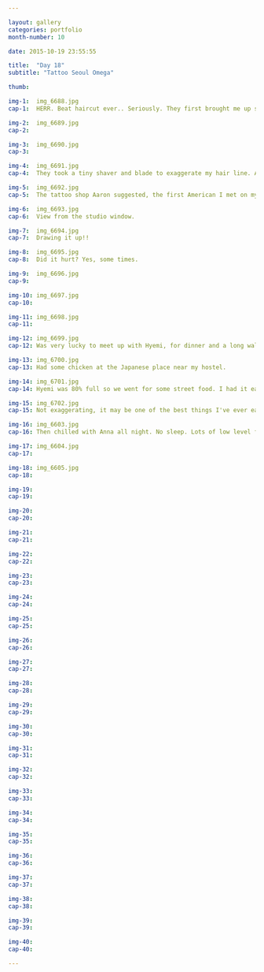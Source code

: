 ```yaml
---

layout: gallery
categories: portfolio
month-number: 10

date: 2015-10-19 23:55:55

title:  "Day 18"
subtitle: "Tattoo Seoul Omega"

thumb:	

img-1:	img_6688.jpg
cap-1:	HERR. Beat haircut ever.. Seriously. They first brought me up stairs, to sit on a couch and discuss what i'm looking to get done, how long ago did I cut it, and all to explain to the barber (no English) what I want done. I told them, but also gave them liberty to "have fun" with it. The Barber was very precise, meticulous and gentle. The barbers have assistants that hold tools, get them things, and even brush hair off of my face, nose and ears whenever the case. I felt like a King. They also wash your hair, with a light scalp massage before and in the middle of your cut, where you come back for the styling phase. The assistant took care of the cut throat razor shave. The assistant even had an assistant. It was awesome. 77,000 KRW later..

img-2:	img_6689.jpg
cap-2:	

img-3:	img_6690.jpg
cap-3: 	

img-4:	img_6691.jpg
cap-4:	They took a tiny shaver and blade to exaggerate my hair line. A style here.

img-5:	img_6692.jpg
cap-5:	The tattoo shop Aaron suggested, the first American I met on my second say in Seoul. Almost didn't go in the end.

img-6:	img_6693.jpg
cap-6:	View from the studio window.

img-7:	img_6694.jpg
cap-7:	Drawing it up!!

img-8:	img_6695.jpg
cap-8:	Did it hurt? Yes, some times. 

img-9:	img_6696.jpg
cap-9:	

img-10:	img_6697.jpg
cap-10:	

img-11:	img_6698.jpg
cap-11:	

img-12:	img_6699.jpg
cap-12:	Was very lucky to meet up with Hyemi, for dinner and a long walk. This was a Japanese specially! Beer with -ice cream- on the top. Really it was like ice flaked beer, but still food. German beer made by Japanese, with Japanese innovation said the glass. 

img-13:	img_6700.jpg
cap-13:	Had some chicken at the Japanese place near my hostel. 

img-14:	img_6701.jpg
cap-14:	Hyemi was 80% full so we went for some street food. I had it earlier that day.

img-15:	img_6702.jpg
cap-15:	Not exaggerating, it may be one of the best things I've ever eaten, and only for 3,000 Won. ~3$

img-16:	img_6603.jpg
cap-16:	Then chilled with Anna all night. No sleep. Lots of low level fun.

img-17:	img_6604.jpg
cap-17:	

img-18:	img_6605.jpg
cap-18:	

img-19:	
cap-19:	

img-20:	
cap-20:	

img-21:	
cap-21:	

img-22:	
cap-22:	

img-23:	
cap-23:	

img-24:	
cap-24:	

img-25:	
cap-25:	

img-26:	
cap-26:	

img-27:	
cap-27:	

img-28:	
cap-28:	

img-29:	
cap-29:	

img-30:	
cap-30:	

img-31:	
cap-31:	

img-32:	
cap-32:	

img-33:	
cap-33:	

img-34:	
cap-34:	

img-35:	
cap-35:	

img-36:	
cap-36:	

img-37:	
cap-37:	

img-38:	
cap-38:	

img-39:	
cap-39:	

img-40:	
cap-40:	

---
```



